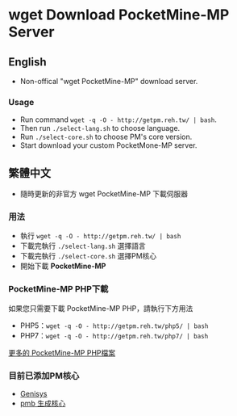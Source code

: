 # wget Download PocketMine-MP Server
## English

* Non-offical "wget PocketMine-MP" download server.

### Usage
* Run command `wget -q -O - http://getpm.reh.tw/ | bash`.
* Then run `./select-lang.sh` to choose language.
* Run `./select-core.sh` to choose PM's core version.
* Start download your custom PocketMone-MP server.

## 繁體中文

* 隨時更新的非官方 wget PocketMine-MP 下載伺服器

### 用法
* 執行 `wget -q -O - http://getpm.reh.tw/ | bash`
* 下載完執行 `./select-lang.sh` 選擇語言
* 下載完執行 `./select-core.sh` 選擇PM核心
* 開始下載 **PocketMine-MP**

### PocketMine-MP PHP下載
如果您只需要下載 PocketMine-MP PHP，請執行下方用法
* PHP5：`wget -q -O - http://getpm.reh.tw/php5/ | bash`
* PHP7：`wget -q -O - http://getpm.reh.tw/php7/ | bash`

[更多的 PocketMine-MP PHP檔案](http://getpm.reh.tw/PocketMine/PHP/)

### 目前已添加PM核心
* [Genisys](https://github.com/iTXTech/Genisys)
* [pmb 生成核心](http://pmt.mcpe.me/pmb/)
